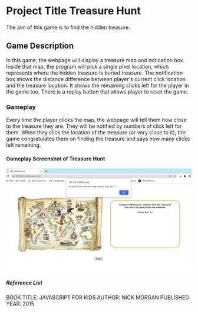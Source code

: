 # Project Title Treasure Hunt

The aim of this game is to find the hidden treasure.

## Game Description

In this game, the webpage will display a treasure map and notication box. Inside that map,
the program will pick a single pixel location, which represents where the hidden treasure is
buried treasure. The notification box shows the distance difference between
player's current click location and the treasure location. It shows the remaining clicks left for
the player in the game too. There is a replay button that allows player to reset the game.

### Gameplay

Every time the player clicks the map, the webpage will tell them how close to the
treasure they are. They will be notified by numbers of click left for them.
When they click the location of the treasure (or very close to it), the game congratulates them
on finding the treasure and says how many clicks left remaining.

#### Gameplay Screenshot of Treasure Hunt

![plot](./Gameplay-of-Treasure-Hunt.png)

##### Reference List

BOOK TITLE: JAVASCRIPT FOR KIDS
AUTHOR: NICK MORGAN
PUBLISHED YEAR: 2015
